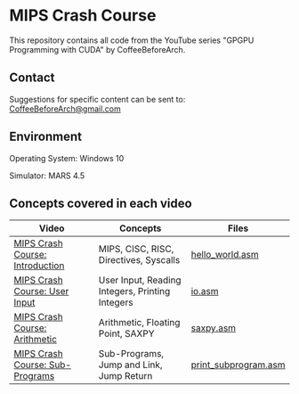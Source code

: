 # MIPS Crash Course
This repository contains all code from the YouTube series "GPGPU Programming with CUDA" by CoffeeBeforeArch.

## Contact

Suggestions for specific content can be sent to: CoffeeBeforeArch@gmail.com

## Environment 
Operating System: Windows 10

Simulator: MARS 4.5

## Concepts covered in each video
| Video | Concepts | Files |
| ----- | -------- | ----- |
| <a href=https://youtu.be/0Rlzp9iugWM>MIPS Crash Course: Introduction</a> | MIPS, CISC, RISC, Directives, Syscalls | <a href=https://github.com/CoffeeBeforeArch/mips_crash_course/blob/master/intro/hello_world.asm >hello_world.asm</a> |
| <a href=https://youtu.be/NfOSN-oeIMc>MIPS Crash Course: User Input</a> | User Input, Reading Integers, Printing Integers | <a href=https://github.com/CoffeeBeforeArch/mips_crash_course/blob/master/io/io.asm >io.asm</a> |
| <a href=https://youtu.be/vBaIlas0cZ0>MIPS Crash Course: Arithmetic</a> | Arithmetic, Floating Point, SAXPY | <a href=https://github.com/CoffeeBeforeArch/mips_crash_course/blob/master/arithmetic/saxpy.asm >saxpy.asm</a> |
| <a href=https://youtu.be/BS-bchVffC0>MIPS Crash Course: Sub-Programs</a> | Sub-Programs, Jump and Link, Jump Return | <a href=https://github.com/CoffeeBeforeArch/mips_crash_course/blob/master/subprograms/print_subprogram.asm >print_subprogram.asm</a> |
